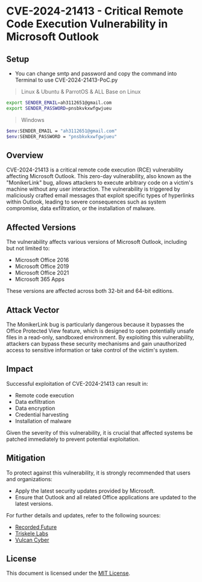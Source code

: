 # CVE-2024-21413 - Critical Remote Code Execution Vulnerability in Microsoft Outlook
## Setup 
- You can change smtp and password and copy the command into Terminal to use CVE-2024-21413-PoC.py
> Linux & Ubuntu & ParrotOS & ALL Base on Linux
```bash
export SENDER_EMAIL=ah3112651@gmail.com
export SENDER_PASSWORD=pnsbkvkxwfgwjueu
```
> Windows
```bash
$env:SENDER_EMAIL = "ah3112651@gmail.com"
$env:SENDER_PASSWORD = "pnsbkvkxwfgwjueu"
```
## Overview

CVE-2024-21413 is a critical remote code execution (RCE) vulnerability affecting Microsoft Outlook. This zero-day vulnerability, also known as the "MonikerLink" bug, allows attackers to execute arbitrary code on a victim's machine without any user interaction. The vulnerability is triggered by maliciously crafted email messages that exploit specific types of hyperlinks within Outlook, leading to severe consequences such as system compromise, data exfiltration, or the installation of malware.

## Affected Versions

The vulnerability affects various versions of Microsoft Outlook, including but not limited to:

- Microsoft Office 2016
- Microsoft Office 2019
- Microsoft Office 2021
- Microsoft 365 Apps

These versions are affected across both 32-bit and 64-bit editions.

## Attack Vector

The MonikerLink bug is particularly dangerous because it bypasses the Office Protected View feature, which is designed to open potentially unsafe files in a read-only, sandboxed environment. By exploiting this vulnerability, attackers can bypass these security mechanisms and gain unauthorized access to sensitive information or take control of the victim's system.

## Impact

Successful exploitation of CVE-2024-21413 can result in:

- Remote code execution
- Data exfiltration
- Data encryption
- Credential harvesting
- Installation of malware

Given the severity of this vulnerability, it is crucial that affected systems be patched immediately to prevent potential exploitation.

## Mitigation

To protect against this vulnerability, it is strongly recommended that users and organizations:

- Apply the latest security updates provided by Microsoft.
- Ensure that Outlook and all related Office applications are updated to the latest versions.

For further details and updates, refer to the following sources:

- [Recorded Future](https://www.recordedfuture.com)
- [Triskele Labs](https://www.triskelelabs.com)
- [Vulcan Cyber](https://www.vulcan.io)

## License

This document is licensed under the [MIT License](LICENSE).
